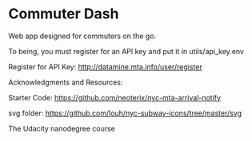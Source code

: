 # Commuter Dash

Web app designed for commuters on the go.

To being, you must register for an API key and put it in utils/api_key.env


Register for API Key: http://datamine.mta.info/user/register


Acknowledgments and Resources:

Starter Code: https://github.com/neoterix/nyc-mta-arrival-notify

svg folder: https://github.com/louh/nyc-subway-icons/tree/master/svg

The Udacity nanodegree course
